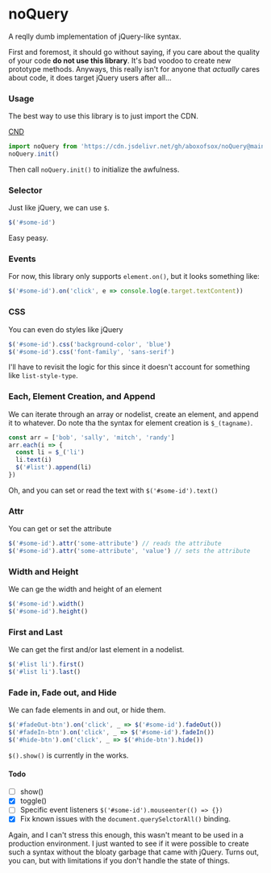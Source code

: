# noQuery
A reqlly dumb implementation of jQuery-like syntax.

First and foremost, it should go without saying, if you care about the quality of your code **do not use this library**. It's bad voodoo to create new prototype methods. Anyways, this really isn't for anyone that *actually* cares about code, it does target jQuery users after all...

### Usage
The best way to use this library is to just import the CDN.

[CND](https://cdn.jsdelivr.net/gh/aboxofsox/noQuery@main/dist/noQuery.min.js)
```js
import noQuery from 'https://cdn.jsdelivr.net/gh/aboxofsox/noQuery@main/dist/noQuery.min.js'
noQuery.init()
```
Then call `noQuery.init()` to initialize the awfulness.

### Selector
Just like jQuery, we can use `$`.
```js
$('#some-id')
```
Easy peasy.

### Events
For now, this library only supports `element.on()`, but it looks something like:
```js
$('#some-id').on('click', e => console.log(e.target.textContent))
```

### CSS
You can even do styles like jQuery
```js
$('#some-id').css('background-color', 'blue')
$('#some-id').css('font-family', 'sans-serif')
```
I'll have to revisit the logic for this since it doesn't account for something like `list-style-type`.

### Each, Element Creation, and Append
We can iterate through an array or nodelist, create an element, and append it to whatever. Do note tha the syntax for element creation is `$_(tagname)`.
```js
const arr = ['bob', 'sally', 'mitch', 'randy']
arr.each(i => {
  const li = $_('li')
  li.text(i)
  $('#list').append(li)
})
```
Oh, and you can set or read the text with `$('#some-id').text()`

### Attr
You can get or set the attribute
```js
$('#some-id').attr('some-attribute') // reads the attribute
$('#some-id').attr('some-attribute', 'value') // sets the attribute
```

### Width and Height
We can ge the width and height of an element
```js
$('#some-id').width()
$('#some-id').height()
```

### First and Last
We can get the first and/or last element in a nodelist.
```js
$('#list li').first()
$('#list li').last()
```

### Fade in, Fade out, and Hide
We can fade elements in and out, or hide them.
```js
$('#fadeOut-btn').on('click', _ => $('#some-id').fadeOut())
$('#fadeIn-btn').on('click', _ => $('#some-id').fadeIn())
$('#hide-btn').on('click', _ => $('#hide-btn').hide())
```
`$().show()` is currently in the works.


#### Todo
- [ ] show()
- [x] toggle()
- [ ] Specific event listeners `$('#some-id').mouseenter(() => {})`
- [x] Fix known issues with the `document.querySelctorAll()` binding.

Again, and I can't stress this enough, this wasn't meant to be used in a production environment. I just wanted to see if it were possible to create such a syntax without the bloaty garbage that came with jQuery. Turns out, you can, but with limitations if you don't handle the state of things.
